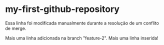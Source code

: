 # my-first-github-repository

Essa linha foi modificada manualmente durante a resolução de um conflito de merge.

Mais uma linha adicionada na branch "feature-2".
Mais uma linha inserida!
